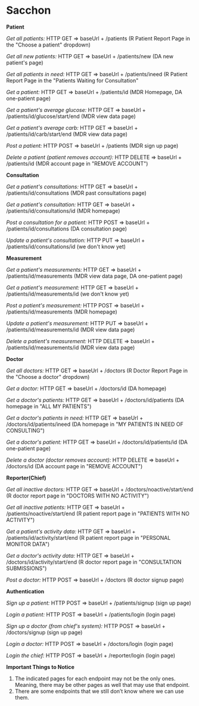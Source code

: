 # Sacchon

**Patient**

_Get all patients:_
HTTP GET => baseUrl + /patients (R Patient Report Page in the "Choose a patient" dropdown) 

_Get all new patients:_
HTTP GET => baseUrl + /patients/new (DA new patient's page)

_Get all patients in need:_
HTTP GET => baseUrl + /patients/ineed (R Patient Report Page in the "Patients Waiting for Consultation"

_Get a patient:_
HTTP GET => baseUrl + /patients/id (MDR Homepage, DA one-patient page)

_Get a patient's average glucose:_
HTTP GET => baseUrl + /patients/id/glucose/start/end (MDR view data page)

_Get a patient's average carb:_
HTTP GET => baseUrl + /patients/id/carb/start/end (MDR view data page)

_Post a patient:_
HTTP POST => baseUrl + /patients (MDR sign up page)

_Delete a patient (patient removes account):_
HTTP DELETE => baseUrl + /patients/id (MDR account page in "REMOVE ACCOUNT")

**Consultation**

_Get a patient's consultations:_
HTTP GET => baseUrl + /patients/id/consultations (MDR past consultations page)

_Get a patient's consultation:_
HTTP GET => baseUrl + /patients/id/consultations/id (MDR homepage)

_Post a consultation for a patient:_
HTTP POST => baseUrl + /patients/id/consultations (DA consultation page)

_Update a patient's consultation:_
HTTP PUT => baseUrl + /patients/id/consultations/id (we don't know yet)

**Measurement**

_Get a patient's measurements:_
HTTP GET => baseUrl + /patients/id/measurements (MDR view data page, DA one-patient page)

_Get a patient's measurement:_
HTTP GET => baseUrl + /patients/id/measurements/id (we don't know yet)

_Post a patient's measurement:_
HTTP POST => baseUrl + /patients/id/measurements (MDR homepage)

_Update a patient's measurement:_
HTTP PUT => baseUrl + /patients/id/measurements/id (MDR view data page)

_Delete a patient's measurement:_
HTTP DELETE => baseUrl + /patients/id/measurements/id (MDR view data page)

**Doctor**

_Get all doctors:_
HTTP GET => baseUrl + /doctors (R Doctor Report Page in the "Choose a doctor" dropdown)

_Get a doctor:_
HTTP GET => baseUrl + /doctors/id (DA homepage)

_Get a doctor's patients:_
HTTP GET => baseUrl + /doctors/id/patients (DA homepage in "ALL MY PATIENTS")

_Get a doctor's patients in need:_
HTTP GET => baseUrl + /doctors/id/patients/ineed (DA homepage in "MY PATIENTS IN NEED OF CONSULTING")

_Get a doctor's patient:_
HTTP GET => baseUrl + /doctors/id/patients/id (DA one-patient page)

_Delete a doctor (doctor removes account):_
HTTP DELETE => baseUrl + /doctors/id (DA account page in "REMOVE ACCOUNT")

**Reporter(Chief)**

_Get all inactive doctors:_
HTTP GET => baseUrl + /doctors/noactive/start/end (R doctor report page in "DOCTORS WITH NO ACTIVITY")

_Get all inactive patients:_
HTTP GET => baseUrl + /patients/noactive/start/end (R patient report page in "PATIENTS WITH NO ACTIVITY")

_Get a patient's activity data:_
HTTP GET => baseUrl + /patients/id/activity/start/end (R patient report page in "PERSONAL MONITOR DATA")

_Get a doctor's activity data:_
HTTP GET => baseUrl + /doctors/id/activity/start/end (R doctor report page in "CONSULTATION SUBMISSIONS")

_Post a doctor:_
HTTP POST => baseUrl + /doctors (R doctor signup page)

**Authentication**

_Sign up a patient:_
HTTP POST => baseUrl + /patients/signup (sign up page)

_Login a patient:_
HTTP POST => baseUrl + /patients/login (login page)

_Sign up a doctor (from chief's system):_
HTTP POST => baseUrl + /doctors/signup (sign up page)

_Login a doctor:_
HTTP POST => baseUrl + /doctors/login (login page)

_Login the chief:_
HTTP POST => baseUrl + /reporter/login (login page)

**Important Things to Notice**
1. The indicated pages for each endpoint may not be the only ones. Meaning, there may be other pages as well that may use that endpoint.
2. There are some endpoints that we still don’t know where we can use them.



